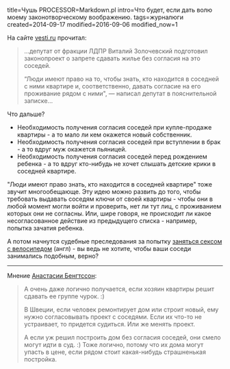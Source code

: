 title=Чушь
PROCESSOR=Markdown.pl
intro=Что будет, если дать волю моему законотворческому воображению.
tags=журналюги
created=2014-09-17
modified=2016-09-06
modified_now=1


На сайте [vesti.ru](http://realty.vesti.ru/news/show/id/4281) прочитал:

> ...депутат от фракции ЛДПР Виталий Золочевский подготовил законопроект о запрете сдавать жилье без согласия на это соседей.
>
> “Люди имеют право на то, чтобы знать, кто находится в соседней с ними квартире и, соответственно, давать согласие на его проживание рядом с ними", — написал депутат в пояснительной записке...

Что дальше?

* Необходимость получения согласия соседей при купле-продаже квартиры - а то мало ли кем окажется новый собственник.
* Необходимость получения согласия соседей при вступлении в брак - а то вдруг муж окажется пьяницей.
* Необходимость получения согласия соседей перед рождением ребенка - а то вдруг кто-нибудь не хочет слышать детские крики в соседней квартире.

"Люди имеют право знать, кто находится в соседней квартире" тоже звучит многообещающе.
Эту идею можно развить до того, чтобы требовать выдавать соседям ключи от своей квартиры - чтобы они в любой момент могли войти и проверить, нет ли тут лиц, с проживанием которых они не согласны.
Или, шире говоря, не происходит ли какое несогласованное действие из предыдущего списка - например, попытка зачатия ребенка.

А потом начнутся судебные преследования за попытку [заняться сексом с велосипедом](http://www.telegraph.co.uk/news/uknews/1567410/Man-who-had-sex-with-bike-in-court.html) (англ) - вы ведь не хотите, чтобы ваши соседи занимались подобным, верно?


* * *

Мнение [Анастасии Бенгтссон](http://anastasia.bengtssons.info):
> А очень даже логично получается, если хозяин квартиры решит сдавать ее группе чурок. :)
>
> В Швеции, если человек ремонтирует дом или строит новый, ему нужно согласовывать проект с соседями. Если их что-то не устраивает, то придется судиться. Или же менять проект.
>
> А если уж решил построить дом без согласия соседей, они смело могут идти в суд. :) Тоже логично, потому что их дома могут упасть в цене, если рядом стоит какая-нибудь страшненькая постройка.
